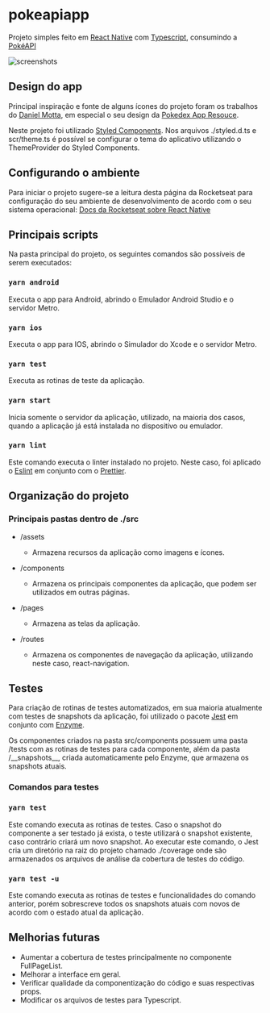
# pokeapiapp



Projeto simples feito em [React Native](https://reactnative.dev) com [Typescript](https://www.typescriptlang.org), consumindo a [PokéAPI](https://pokeapi.com)

![screenshots](https://user-images.githubusercontent.com/22333534/104534782-afd02600-55f3-11eb-8037-72c3b6a89105.png)

## Design do app

Principal inspiração e fonte de alguns ícones do projeto foram os trabalhos do [Daniel Motta](https://dribbble.com/DanielMots), em especial o seu design da [Pokedex App Resouce](https://www.sketchappsources.com/free-source/3989-pokedex-app-sketch-freebie-resource.html).

Neste projeto foi utilizado [Styled Components](https://styled-components.com). Nos arquivos ./styled.d.ts e scr/theme.ts é possível se configurar o tema do aplicativo utilizando o ThemeProvider do Styled Components.

## Configurando o ambiente

Para iniciar o projeto sugere-se a leitura desta página da Rocketseat para configuração do seu ambiente de desenvolvimento de acordo com o seu sistema operacional: [Docs da Rocketseat sobre React Native](https://react-native.rocketseat.dev)

## Principais scripts

Na pasta principal do projeto, os seguintes comandos são possíveis de serem executados:

### `yarn android`

Executa o app para Android, abrindo o Emulador Android Studio e o servidor Metro.

### `yarn ios`

Executa o app para IOS, abrindo o Simulador do Xcode e o servidor Metro.

### `yarn test`

Executa as rotinas de teste da aplicação.

### `yarn start`

Inicia somente o servidor da aplicação, utilizado, na maioria dos casos, quando a aplicação já está instalada no dispositivo ou emulador.

### `yarn lint`

Este comando executa o linter instalado no projeto. Neste caso, foi aplicado o [Eslint](https://eslint.org) em conjunto com o [Prettier](https://prettier.io).

## Organização do projeto

### Principais pastas dentro de ./src

- /assets

  - Armazena recursos da aplicação como imagens e ícones.

- /components

  - Armazena os principais componentes da aplicação, que podem ser utilizados em outras páginas.

- /pages

  - Armazena as telas da aplicação.

- /routes

  - Armazena os componentes de navegação da aplicação, utilizando neste caso, react-navigation.

## Testes

Para criação de rotinas de testes automatizados, em sua maioria atualmente com testes de snapshots da aplicação, foi utilizado o pacote [Jest](https://jestjs.io) em conjunto com [Enzyme](https://github.com/enzymejs/enzyme).

Os componentes criados na pasta src/components possuem uma pasta /tests com as rotinas de testes para cada componente, além da pasta /\_\_snapshots\_\_, criada automaticamente pelo Enzyme, que armazena os snapshots atuais.

### Comandos para testes

### `yarn test`

Este comando executa as rotinas de testes. Caso o snapshot do componente a ser testado já exista, o teste utilizará o snapshot existente, caso contrário criará um novo snapshot. Ao executar este comando, o Jest cria um diretório na raiz do projeto chamado ./coverage onde são armazenados os arquivos de análise da cobertura de testes do código.

### `yarn test -u`

Este comando executa as rotinas de testes e funcionalidades do comando anterior, porém sobrescreve todos os snapshots atuais com novos de acordo com o estado atual da aplicação.

## Melhorias futuras

 - Aumentar a cobertura de testes principalmente no componente FullPageList.
 - Melhorar a interface em geral.
 - Verificar qualidade da componentização do código e suas respectivas props.
 - Modificar os arquivos de testes para Typescript.
